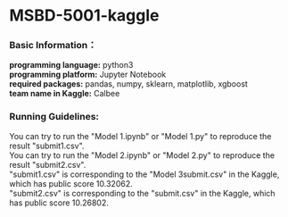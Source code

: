 # MSBD-5001-kaggle
### Basic Information： 
**programming language:** python3\
**programming platform:** Jupyter Notebook\
**required packages:** pandas, numpy, sklearn, matplotlib, xgboost\
**team name in Kaggle:** Calbee
### Running Guidelines:
You can try to run the "Model 1.ipynb" or "Model 1.py" to reproduce the result "submit1.csv".\
You can try to run the "Model 2.ipynb" or "Model 2.py" to reproduce the result "submit2.csv".\
"submit1.csv" is corresponding to the "Model 3submit.csv" in the Kaggle, which has public score 10.32062.\
"submit2.csv" is corresponding to the "submit.csv" in the Kaggle, which has public score 10.26802.  

